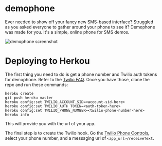 # demophone

Ever needed to show off your fancy new SMS-based interface? Struggled as you asked everyone to gather around your phone to see it? Demophone was made for you. It's a simple, online phone for SMS demos. 

![demophone screenshot](https://cloud.githubusercontent.com/assets/1435836/2635931/db674a62-be8a-11e3-857f-544b6fba9243.png)

# Deploying to Herkou

The first thing you need to do is get a phone number and Twilio auth tokens for demophone. Refer to the [Twilio FAQ](http://www.twilio.com/help/faq/phone-numbers). Once you have those, clone the repo and run these commands:

```
heroku create
git push heroku master
heroku config:set TWILIO_ACCOUNT_SID=<account-sid-here>
heroku config:set TWILIO_AUTH_TOKEN=<auth-token-here>
heroku config:set TWILIO_PHONE_NUMBER=<twilio-phone-number-here>
heroku info
```

This will provide you with the url of your app.

The final step is to create the Twilio hook. Go the [Twilio Phone Controls](https://www.twilio.com/user/account/phone-numbers/incoming), select your phone number, and a messaging url of `<app_url>/receiveText`.
